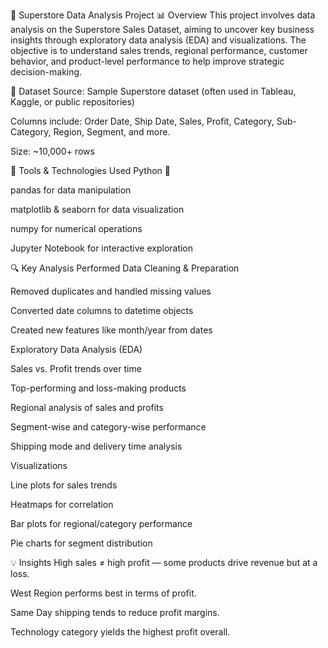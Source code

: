 🛒 Superstore Data Analysis Project
📊 Overview
This project involves data analysis on the Superstore Sales Dataset, aiming to uncover key business insights through exploratory data analysis (EDA) and visualizations. The objective is to understand sales trends, regional performance, customer behavior, and product-level performance to help improve strategic decision-making.

📁 Dataset
Source: Sample Superstore dataset (often used in Tableau, Kaggle, or public repositories)

Columns include: Order Date, Ship Date, Sales, Profit, Category, Sub-Category, Region, Segment, and more.

Size: ~10,000+ rows

🧰 Tools & Technologies Used
Python 🐍

pandas for data manipulation

matplotlib & seaborn for data visualization

numpy for numerical operations

Jupyter Notebook for interactive exploration

🔍 Key Analysis Performed
Data Cleaning & Preparation

Removed duplicates and handled missing values

Converted date columns to datetime objects

Created new features like month/year from dates

Exploratory Data Analysis (EDA)

Sales vs. Profit trends over time

Top-performing and loss-making products

Regional analysis of sales and profits

Segment-wise and category-wise performance

Shipping mode and delivery time analysis

Visualizations

Line plots for sales trends

Heatmaps for correlation

Bar plots for regional/category performance

Pie charts for segment distribution

💡 Insights
High sales ≠ high profit — some products drive revenue but at a loss.

West Region performs best in terms of profit.

Same Day shipping tends to reduce profit margins.

Technology category yields the highest profit overall.
